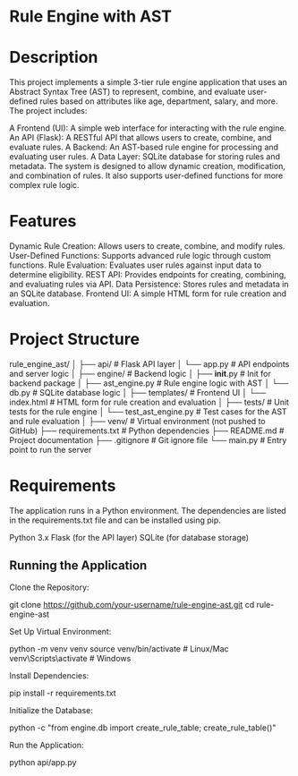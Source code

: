 # Rule Engine with AST

# Description

This project implements a simple 3-tier rule engine application that uses an Abstract Syntax Tree (AST) to represent, combine, and evaluate user-defined rules based on attributes like age, department, salary, and more. The project includes:

A Frontend (UI): A simple web interface for interacting with the rule engine.
An API (Flask): A RESTful API that allows users to create, combine, and evaluate rules.
A Backend: An AST-based rule engine for processing and evaluating user rules.
A Data Layer: SQLite database for storing rules and metadata.
The system is designed to allow dynamic creation, modification, and combination of rules. It also supports user-defined functions for more complex rule logic.

# Features

Dynamic Rule Creation: Allows users to create, combine, and modify rules.
User-Defined Functions: Supports advanced rule logic through custom functions.
Rule Evaluation: Evaluates user rules against input data to determine eligibility.
REST API: Provides endpoints for creating, combining, and evaluating rules via API.
Data Persistence: Stores rules and metadata in an SQLite database.
Frontend UI: A simple HTML form for rule creation and evaluation.

# Project Structure

rule_engine_ast/
│
├── api/                      # Flask API layer
│   └── app.py                # API endpoints and server logic
│
├── engine/                   # Backend logic
│   ├── __init__.py           # Init for backend package
│   ├── ast_engine.py         # Rule engine logic with AST
│   └── db.py                 # SQLite database logic
│
├── templates/                # Frontend UI
│   └── index.html            # HTML form for rule creation and evaluation
│
├── tests/                    # Unit tests for the rule engine
│   └── test_ast_engine.py    # Test cases for the AST and rule evaluation
│
├── venv/                     # Virtual environment (not pushed to GitHub)
├── requirements.txt          # Python dependencies
├── README.md                 # Project documentation
├── .gitignore                # Git ignore file
└── main.py                   # Entry point to run the server

# Requirements

The application runs in a Python environment. The dependencies are listed in the requirements.txt file and can be installed using pip.

Python 3.x
Flask (for the API layer)
SQLite (for database storage)

## Running the Application

Clone the Repository:

git clone https://github.com/your-username/rule-engine-ast.git
cd rule-engine-ast

Set Up Virtual Environment:

python -m venv venv
source venv/bin/activate  # Linux/Mac
venv\Scripts\activate     # Windows

Install Dependencies:

pip install -r requirements.txt

Initialize the Database:

python -c "from engine.db import create_rule_table; create_rule_table()"

Run the Application:

python api/app.py
